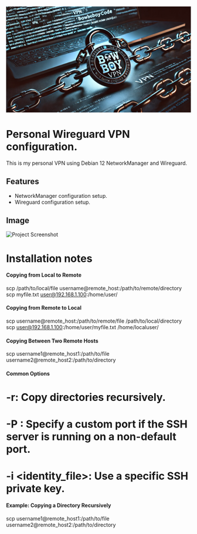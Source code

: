 ![BowBoyCode Chain](https://github.com/BowBoyCode/Wireguard-Debian/blob/main/bowboycode-vpn.png)

# Personal Wireguard VPN configuration.
This is my personal VPN using Debian 12 NetworkManager and Wireguard.

## Features
- NetworkManager configuration setup.
- Wireguard configuration setup.

## Image

![Project Screenshot](https://github.com/username/repo-name/blob/main/path-to-image.png)

# Installation notes
#### Copying from Local to Remote
scp /path/to/local/file username@remote_host:/path/to/remote/directory
scp myfile.txt user@192.168.1.100:/home/user/

#### Copying from Remote to Local
scp username@remote_host:/path/to/remote/file /path/to/local/directory
scp user@192.168.1.100:/home/user/myfile.txt /home/localuser/

#### Copying Between Two Remote Hosts
scp username1@remote_host1:/path/to/file username2@remote_host2:/path/to/directory


#### Common Options

# -r: Copy directories recursively.
# -P <port>: Specify a custom port if the SSH server is running on a non-default port.
# -i <identity_file>: Use a specific SSH private key.

#### Example: Copying a Directory Recursively
scp username1@remote_host1:/path/to/file username2@remote_host2:/path/to/directory




